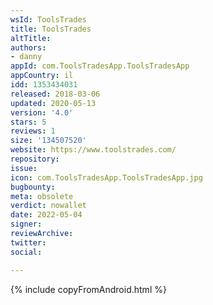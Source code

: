 ```yaml
---
wsId: ToolsTrades
title: ToolsTrades
altTitle: 
authors:
- danny
appId: com.ToolsTradesApp.ToolsTradesApp
appCountry: il
idd: 1353434031
released: 2018-03-06
updated: 2020-05-13
version: '4.0'
stars: 5
reviews: 1
size: '134507520'
website: https://www.toolstrades.com/
repository: 
issue: 
icon: com.ToolsTradesApp.ToolsTradesApp.jpg
bugbounty: 
meta: obsolete
verdict: nowallet
date: 2022-05-04
signer: 
reviewArchive: 
twitter: 
social: 

---
```


{% include copyFromAndroid.html %}
